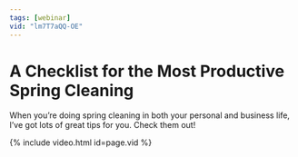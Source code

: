 ```yaml
---
tags: [webinar]
vid: "lm7T7aQQ-OE"
---
```


# A Checklist for the Most Productive Spring Cleaning

When you’re doing spring cleaning in both your personal and business life, I’ve got lots of great tips for you. Check them out!

{% include video.html id=page.vid %}

<!--More-->


[n]: https://nozbe.com/?a=mike